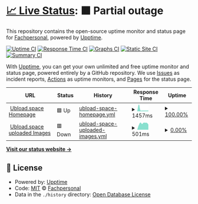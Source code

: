 # [📈 Live Status](https://status.ubload.space): <!--live status--> **🟧 Partial outage**

This repository contains the open-source uptime monitor and status page for [Fachpersonal](https://www.ubload.space), powered by [Upptime](https://github.com/upptime/upptime).

[![Uptime CI](https://github.com/Fachpersonal/uptime_ubload/workflows/Uptime%20CI/badge.svg)](https://github.com/Fachpersonal/uptime_ubload/actions?query=workflow%3A%22Uptime+CI%22)
[![Response Time CI](https://github.com/Fachpersonal/uptime_ubload/workflows/Response%20Time%20CI/badge.svg)](https://github.com/Fachpersonal/uptime_ubload/actions?query=workflow%3A%22Response+Time+CI%22)
[![Graphs CI](https://github.com/Fachpersonal/uptime_ubload/workflows/Graphs%20CI/badge.svg)](https://github.com/Fachpersonal/uptime_ubload/actions?query=workflow%3A%22Graphs+CI%22)
[![Static Site CI](https://github.com/Fachpersonal/uptime_ubload/workflows/Static%20Site%20CI/badge.svg)](https://github.com/Fachpersonal/uptime_ubload/actions?query=workflow%3A%22Static+Site+CI%22)
[![Summary CI](https://github.com/Fachpersonal/uptime_ubload/workflows/Summary%20CI/badge.svg)](https://github.com/Fachpersonal/uptime_ubload/actions?query=workflow%3A%22Summary+CI%22)

With [Upptime](https://upptime.js.org), you can get your own unlimited and free uptime monitor and status page, powered entirely by a GitHub repository. We use [Issues](https://github.com/Fachpersonal/uptime_ubload/issues) as incident reports, [Actions](https://github.com/Fachpersonal/uptime_ubload/actions) as uptime monitors, and [Pages](https://status.ubload.space) for the status page.

<!--start: status pages-->
<!-- This summary is generated by Upptime (https://github.com/upptime/upptime) -->
<!-- Do not edit this manually, your changes will be overwritten -->
<!-- prettier-ignore -->
| URL | Status | History | Response Time | Uptime |
| --- | ------ | ------- | ------------- | ------ |
| <img alt="" src="https://icons.duckduckgo.com/ip3/www.ubload.space.ico" height="13"> [Ubload.space Homepage](https://www.ubload.space) | 🟩 Up | [ubload-space-homepage.yml](https://github.com/aschwehm/uptime_ubload/commits/HEAD/history/ubload-space-homepage.yml) | <details><summary><img alt="Response time graph" src="./graphs/ubload-space-homepage/response-time-week.png" height="20"> 1457ms</summary><br><a href="https://status.ubload.space/history/ubload-space-homepage"><img alt="Response time 670" src="https://img.shields.io/endpoint?url=https%3A%2F%2Fraw.githubusercontent.com%2Faschwehm%2Fuptime_ubload%2FHEAD%2Fapi%2Fubload-space-homepage%2Fresponse-time.json"></a><br><a href="https://status.ubload.space/history/ubload-space-homepage"><img alt="24-hour response time 683" src="https://img.shields.io/endpoint?url=https%3A%2F%2Fraw.githubusercontent.com%2Faschwehm%2Fuptime_ubload%2FHEAD%2Fapi%2Fubload-space-homepage%2Fresponse-time-day.json"></a><br><a href="https://status.ubload.space/history/ubload-space-homepage"><img alt="7-day response time 1457" src="https://img.shields.io/endpoint?url=https%3A%2F%2Fraw.githubusercontent.com%2Faschwehm%2Fuptime_ubload%2FHEAD%2Fapi%2Fubload-space-homepage%2Fresponse-time-week.json"></a><br><a href="https://status.ubload.space/history/ubload-space-homepage"><img alt="30-day response time 725" src="https://img.shields.io/endpoint?url=https%3A%2F%2Fraw.githubusercontent.com%2Faschwehm%2Fuptime_ubload%2FHEAD%2Fapi%2Fubload-space-homepage%2Fresponse-time-month.json"></a><br><a href="https://status.ubload.space/history/ubload-space-homepage"><img alt="1-year response time 676" src="https://img.shields.io/endpoint?url=https%3A%2F%2Fraw.githubusercontent.com%2Faschwehm%2Fuptime_ubload%2FHEAD%2Fapi%2Fubload-space-homepage%2Fresponse-time-year.json"></a></details> | <details><summary><a href="https://status.ubload.space/history/ubload-space-homepage">100.00%</a></summary><a href="https://status.ubload.space/history/ubload-space-homepage"><img alt="All-time uptime 99.97%" src="https://img.shields.io/endpoint?url=https%3A%2F%2Fraw.githubusercontent.com%2Faschwehm%2Fuptime_ubload%2FHEAD%2Fapi%2Fubload-space-homepage%2Fuptime.json"></a><br><a href="https://status.ubload.space/history/ubload-space-homepage"><img alt="24-hour uptime 100.00%" src="https://img.shields.io/endpoint?url=https%3A%2F%2Fraw.githubusercontent.com%2Faschwehm%2Fuptime_ubload%2FHEAD%2Fapi%2Fubload-space-homepage%2Fuptime-day.json"></a><br><a href="https://status.ubload.space/history/ubload-space-homepage"><img alt="7-day uptime 100.00%" src="https://img.shields.io/endpoint?url=https%3A%2F%2Fraw.githubusercontent.com%2Faschwehm%2Fuptime_ubload%2FHEAD%2Fapi%2Fubload-space-homepage%2Fuptime-week.json"></a><br><a href="https://status.ubload.space/history/ubload-space-homepage"><img alt="30-day uptime 100.00%" src="https://img.shields.io/endpoint?url=https%3A%2F%2Fraw.githubusercontent.com%2Faschwehm%2Fuptime_ubload%2FHEAD%2Fapi%2Fubload-space-homepage%2Fuptime-month.json"></a><br><a href="https://status.ubload.space/history/ubload-space-homepage"><img alt="1-year uptime 99.97%" src="https://img.shields.io/endpoint?url=https%3A%2F%2Fraw.githubusercontent.com%2Faschwehm%2Fuptime_ubload%2FHEAD%2Fapi%2Fubload-space-homepage%2Fuptime-year.json"></a></details>
| <img alt="" src="https://icons.duckduckgo.com/ip3/www.ubload.space.ico" height="13"> [Ubload.space uploaded Images](https://www.ubload.space/uploads/1614268604.png) | 🟥 Down | [ubload-space-uploaded-images.yml](https://github.com/aschwehm/uptime_ubload/commits/HEAD/history/ubload-space-uploaded-images.yml) | <details><summary><img alt="Response time graph" src="./graphs/ubload-space-uploaded-images/response-time-week.png" height="20"> 501ms</summary><br><a href="https://status.ubload.space/history/ubload-space-uploaded-images"><img alt="Response time 113" src="https://img.shields.io/endpoint?url=https%3A%2F%2Fraw.githubusercontent.com%2Faschwehm%2Fuptime_ubload%2FHEAD%2Fapi%2Fubload-space-uploaded-images%2Fresponse-time.json"></a><br><a href="https://status.ubload.space/history/ubload-space-uploaded-images"><img alt="24-hour response time 413" src="https://img.shields.io/endpoint?url=https%3A%2F%2Fraw.githubusercontent.com%2Faschwehm%2Fuptime_ubload%2FHEAD%2Fapi%2Fubload-space-uploaded-images%2Fresponse-time-day.json"></a><br><a href="https://status.ubload.space/history/ubload-space-uploaded-images"><img alt="7-day response time 501" src="https://img.shields.io/endpoint?url=https%3A%2F%2Fraw.githubusercontent.com%2Faschwehm%2Fuptime_ubload%2FHEAD%2Fapi%2Fubload-space-uploaded-images%2Fresponse-time-week.json"></a><br><a href="https://status.ubload.space/history/ubload-space-uploaded-images"><img alt="30-day response time 424" src="https://img.shields.io/endpoint?url=https%3A%2F%2Fraw.githubusercontent.com%2Faschwehm%2Fuptime_ubload%2FHEAD%2Fapi%2Fubload-space-uploaded-images%2Fresponse-time-month.json"></a><br><a href="https://status.ubload.space/history/ubload-space-uploaded-images"><img alt="1-year response time 141" src="https://img.shields.io/endpoint?url=https%3A%2F%2Fraw.githubusercontent.com%2Faschwehm%2Fuptime_ubload%2FHEAD%2Fapi%2Fubload-space-uploaded-images%2Fresponse-time-year.json"></a></details> | <details><summary><a href="https://status.ubload.space/history/ubload-space-uploaded-images">0.00%</a></summary><a href="https://status.ubload.space/history/ubload-space-uploaded-images"><img alt="All-time uptime 95.89%" src="https://img.shields.io/endpoint?url=https%3A%2F%2Fraw.githubusercontent.com%2Faschwehm%2Fuptime_ubload%2FHEAD%2Fapi%2Fubload-space-uploaded-images%2Fuptime.json"></a><br><a href="https://status.ubload.space/history/ubload-space-uploaded-images"><img alt="24-hour uptime 0.00%" src="https://img.shields.io/endpoint?url=https%3A%2F%2Fraw.githubusercontent.com%2Faschwehm%2Fuptime_ubload%2FHEAD%2Fapi%2Fubload-space-uploaded-images%2Fuptime-day.json"></a><br><a href="https://status.ubload.space/history/ubload-space-uploaded-images"><img alt="7-day uptime 0.00%" src="https://img.shields.io/endpoint?url=https%3A%2F%2Fraw.githubusercontent.com%2Faschwehm%2Fuptime_ubload%2FHEAD%2Fapi%2Fubload-space-uploaded-images%2Fuptime-week.json"></a><br><a href="https://status.ubload.space/history/ubload-space-uploaded-images"><img alt="30-day uptime 0.00%" src="https://img.shields.io/endpoint?url=https%3A%2F%2Fraw.githubusercontent.com%2Faschwehm%2Fuptime_ubload%2FHEAD%2Fapi%2Fubload-space-uploaded-images%2Fuptime-month.json"></a><br><a href="https://status.ubload.space/history/ubload-space-uploaded-images"><img alt="1-year uptime 81.47%" src="https://img.shields.io/endpoint?url=https%3A%2F%2Fraw.githubusercontent.com%2Faschwehm%2Fuptime_ubload%2FHEAD%2Fapi%2Fubload-space-uploaded-images%2Fuptime-year.json"></a></details>

<!--end: status pages-->

[**Visit our status website →**](https://status.ubload.space)

## 📄 License

- Powered by: [Upptime](https://github.com/upptime/upptime)
- Code: [MIT](./LICENSE) © [Fachpersonal](https://www.ubload.space)
- Data in the `./history` directory: [Open Database License](https://opendatacommons.org/licenses/odbl/1-0/)
